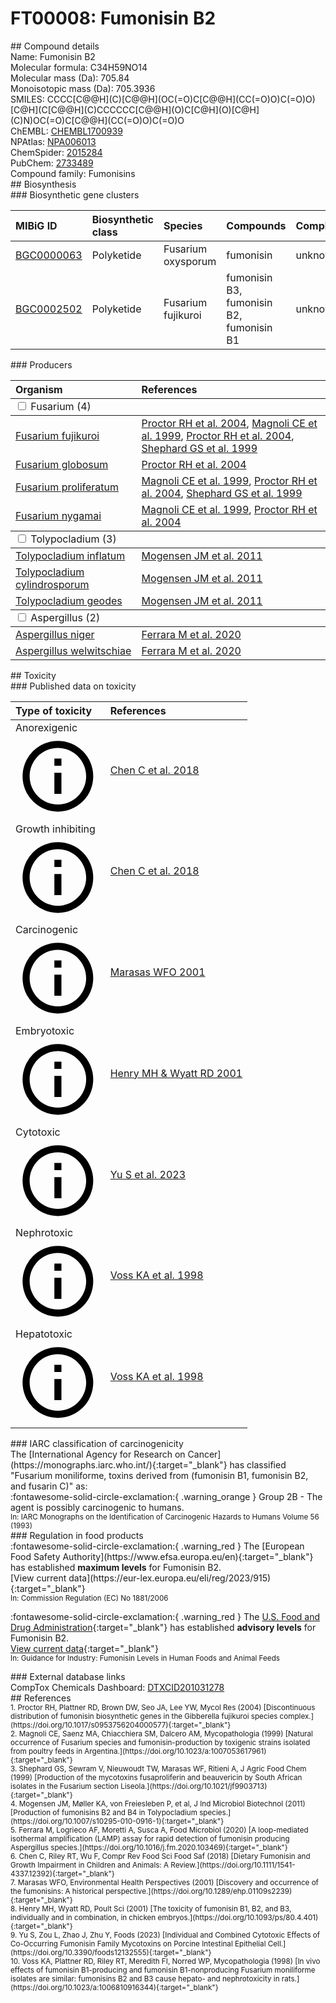 
# FT00008: Fumonisin B2
<div class="molecule_image" style="float:left">
<img data-smiles= CCCC[C@@H](C)[C@@H](OC(=O)C[C@@H](CC(=O)O)C(=O)O)[C@H](C[C@@H](C)CCCCCC[C@@H](O)C[C@H](O)[C@H](C)N)OC(=O)C[C@@H](CC(=O)O)C(=O)O data-smiles-options="{ 'width': 350, 'height': 350 }" />
</div>
## Compound details
<div style="overflow:hidden">
Name: Fumonisin B2<br>
Molecular formula: C34H59NO14<br>
Molecular mass (Da): 705.84<br>
Monoisotopic mass (Da): 705.3936<br>
<div class="break_all">
SMILES: CCCC[C@@H](C)[C@@H](OC(=O)C[C@@H](CC(=O)O)C(=O)O)[C@H](C[C@@H](C)CCCCCC[C@@H](O)C[C@H](O)[C@H](C)N)OC(=O)C[C@@H](CC(=O)O)C(=O)O<br>
</div>
        ChEMBL: <a href=https://www.ebi.ac.uk/chembl/compound_report_card/CHEMBL1700939 target="_blank">CHEMBL1700939</a><br>
        NPAtlas: <a href=https://www.npatlas.org/explore/compounds/NPA006013 target="_blank">NPA006013</a><br>
        ChemSpider: <a href=https://www.chemspider.com/Chemical-Structure.2015284.html target="_blank">2015284</a><br>
        PubChem: <a href=https://pubchem.ncbi.nlm.nih.gov/compound/2733489 target="_blank">2733489</a><br>
    Compound family: Fumonisins<br>
</div>

<div markdown="block" class="section">
## Biosynthesis
<div markdown="block" class="subsection">
### Biosynthetic gene clusters
<table>
<thead>
<tr>
<th style="text-align: left;" role="columnheader" data-sort-default>MIBiG ID</th>
<th style="text-align: left;" role="columnheader">Biosynthetic class</th>
<th style="text-align: left;" role="columnheader">Species</th>
<th style="text-align: left;" role="columnheader">Compounds</th>
<th style="text-align: left;" role="columnheader">Complete</th>
<th style="text-align: left;" role="columnheader">Minimal entry</th>
</tr>
</thead>
<tbody>
        <tr>
        <td style="text-align: left;"><a href="https://mibig.secondarymetabolites.org/repository/BGC0000063" target="_blank">BGC0000063</a></td>
        <td style="text-align: left;">Polyketide</td>
        <td style="text-align: left;">Fusarium oxysporum</td>
        <td style="text-align: left;">fumonisin</td>
        <td style="text-align: left;">unknown</td>
        <td style="text-align: left;">True</td>
        </tr>
        <tr>
        <td style="text-align: left;"><a href="https://mibig.secondarymetabolites.org/repository/BGC0002502" target="_blank">BGC0002502</a></td>
        <td style="text-align: left;">Polyketide</td>
        <td style="text-align: left;">Fusarium fujikuroi</td>
        <td style="text-align: left;">fumonisin B3, fumonisin B2, fumonisin B1</td>
        <td style="text-align: left;">unknown</td>
        <td style="text-align: left;">True</td>
        </tr>
</tbody>
</table>
</div>

<div markdown="block" class="subsection">
### Producers
<table>
<thead>
<tr>
<th style="text-align: left;" role="columnheader" width="40%" data-sort-default>Organism</th>
<th style="text-align: left;" role="columnheader" width="60%">References</th>
</tr>
</thead>
        <tbody class="header">
        <tr>
        <td style="text-align: left;" colspan="2">
        <input type="checkbox" data-toggle="toggle" id=Fusarium>
        <label for=Fusarium>Fusarium (4)</label>
        </td>
        </tr>
        </tbody>
        <tbody class="hide">
                <tr>
                <td style="text-align: left;"><a href="https://www.ncbi.nlm.nih.gov/Taxonomy/Browser/wwwtax.cgi?mode=Info&id=5127" target="_blank">Fusarium fujikuroi</a></td>
                <td style="text-align: left;"><a href="#REF00226">Proctor RH et al. 2004</a>, <a href="#REF00494">Magnoli CE et al. 1999</a>, <a href="#REF00226">Proctor RH et al. 2004</a>, <a href="#REF00360">Shephard GS et al. 1999</a></td>
                </tr>
                <tr>
                <td style="text-align: left;"><a href="https://www.ncbi.nlm.nih.gov/Taxonomy/Browser/wwwtax.cgi?mode=Info&id=78864" target="_blank">Fusarium globosum</a></td>
                <td style="text-align: left;"><a href="#REF00226">Proctor RH et al. 2004</a></td>
                </tr>
                <tr>
                <td style="text-align: left;"><a href="https://www.ncbi.nlm.nih.gov/Taxonomy/Browser/wwwtax.cgi?mode=Info&id=948311" target="_blank">Fusarium proliferatum</a></td>
                <td style="text-align: left;"><a href="#REF00494">Magnoli CE et al. 1999</a>, <a href="#REF00226">Proctor RH et al. 2004</a>, <a href="#REF00360">Shephard GS et al. 1999</a></td>
                </tr>
                <tr>
                <td style="text-align: left;"><a href="https://www.ncbi.nlm.nih.gov/Taxonomy/Browser/wwwtax.cgi?mode=Info&id=42673" target="_blank">Fusarium nygamai</a></td>
                <td style="text-align: left;"><a href="#REF00494">Magnoli CE et al. 1999</a>, <a href="#REF00226">Proctor RH et al. 2004</a></td>
                </tr>
        </tbody>
        <tbody class="header">
        <tr>
        <td style="text-align: left;" colspan="2">
        <input type="checkbox" data-toggle="toggle" id=Tolypocladium>
        <label for=Tolypocladium>Tolypocladium (3)</label>
        </td>
        </tr>
        </tbody>
        <tbody class="hide">
                <tr>
                <td style="text-align: left;"><a href="https://www.ncbi.nlm.nih.gov/Taxonomy/Browser/wwwtax.cgi?mode=Info&id=29910" target="_blank">Tolypocladium inflatum</a></td>
                <td style="text-align: left;"><a href="#REF00227">Mogensen JM et al. 2011</a></td>
                </tr>
                <tr>
                <td style="text-align: left;"><a href="https://www.ncbi.nlm.nih.gov/Taxonomy/Browser/wwwtax.cgi?mode=Info&id=38005" target="_blank">Tolypocladium cylindrosporum</a></td>
                <td style="text-align: left;"><a href="#REF00227">Mogensen JM et al. 2011</a></td>
                </tr>
                <tr>
                <td style="text-align: left;"><a href="https://www.ncbi.nlm.nih.gov/Taxonomy/Browser/wwwtax.cgi?mode=Info&id=38000" target="_blank">Tolypocladium geodes</a></td>
                <td style="text-align: left;"><a href="#REF00227">Mogensen JM et al. 2011</a></td>
                </tr>
        </tbody>
        <tbody class="header">
        <tr>
        <td style="text-align: left;" colspan="2">
        <input type="checkbox" data-toggle="toggle" id=Aspergillus>
        <label for=Aspergillus>Aspergillus (2)</label>
        </td>
        </tr>
        </tbody>
        <tbody class="hide">
                <tr>
                <td style="text-align: left;"><a href="https://www.ncbi.nlm.nih.gov/Taxonomy/Browser/wwwtax.cgi?mode=Info&id=5061" target="_blank">Aspergillus niger</a></td>
                <td style="text-align: left;"><a href="#REF00228">Ferrara M et al. 2020</a></td>
                </tr>
                <tr>
                <td style="text-align: left;"><a href="https://www.ncbi.nlm.nih.gov/Taxonomy/Browser/wwwtax.cgi?mode=Info&id=1341132" target="_blank">Aspergillus welwitschiae</a></td>
                <td style="text-align: left;"><a href="#REF00228">Ferrara M et al. 2020</a></td>
                </tr>
        </tbody>
</table>
</div>
</div>

<div markdown="block" class="section">
## Toxicity
<div markdown="block" class="subsection">
### Published data on toxicity
<table>
<thead>
<tr>
<th style="text-align: left;" role="columnheader" width="40%" data-sort-default>Type of toxicity</th>
<th style="text-align: left;" role="columnheader" width="60%">References</th>
</tr>
</thead>
<tbody>
<tr>
<td style="text-align: left;">Anorexigenic <span class="twemoji" title="Causes reduced food intake"><svg xmlns="http://www.w3.org/2000/svg" viewBox="0 0 24 24"><path d="M11 9h2V7h-2m1 13c-4.41 0-8-3.59-8-8s3.59-8 8-8 8 3.59 8 8-3.59 8-8 8m0-18A10 10 0 0 0 2 12a10 10 0 0 0 10 10 10 10 0 0 0 10-10A10 10 0 0 0 12 2m-1 15h2v-6h-2v6Z"></path></svg></span></td>
<td style="text-align: left;"><a href="#REF00012">Chen C et al. 2018</a></td>
</tr>
<tr>
<td style="text-align: left;">Growth inhibiting <span class="twemoji" title="Inhibits physical growth"><svg xmlns="http://www.w3.org/2000/svg" viewBox="0 0 24 24"><path d="M11 9h2V7h-2m1 13c-4.41 0-8-3.59-8-8s3.59-8 8-8 8 3.59 8 8-3.59 8-8 8m0-18A10 10 0 0 0 2 12a10 10 0 0 0 10 10 10 10 0 0 0 10-10A10 10 0 0 0 12 2m-1 15h2v-6h-2v6Z"></path></svg></span></td>
<td style="text-align: left;"><a href="#REF00012">Chen C et al. 2018</a></td>
</tr>
<tr>
<td style="text-align: left;">Carcinogenic <span class="twemoji" title="Promotes the formation of cancer"><svg xmlns="http://www.w3.org/2000/svg" viewBox="0 0 24 24"><path d="M11 9h2V7h-2m1 13c-4.41 0-8-3.59-8-8s3.59-8 8-8 8 3.59 8 8-3.59 8-8 8m0-18A10 10 0 0 0 2 12a10 10 0 0 0 10 10 10 10 0 0 0 10-10A10 10 0 0 0 12 2m-1 15h2v-6h-2v6Z"></path></svg></span></td>
<td style="text-align: left;"><a href="#REF00490">Marasas WFO 2001</a></td>
</tr>
<tr>
<td style="text-align: left;">Embryotoxic <span class="twemoji" title="Toxic to embryos"><svg xmlns="http://www.w3.org/2000/svg" viewBox="0 0 24 24"><path d="M11 9h2V7h-2m1 13c-4.41 0-8-3.59-8-8s3.59-8 8-8 8 3.59 8 8-3.59 8-8 8m0-18A10 10 0 0 0 2 12a10 10 0 0 0 10 10 10 10 0 0 0 10-10A10 10 0 0 0 12 2m-1 15h2v-6h-2v6Z"></path></svg></span></td>
<td style="text-align: left;"><a href="#REF00491">Henry MH &amp; Wyatt RD 2001</a></td>
</tr>
<tr>
<td style="text-align: left;">Cytotoxic <span class="twemoji" title="Toxic to cells"><svg xmlns="http://www.w3.org/2000/svg" viewBox="0 0 24 24"><path d="M11 9h2V7h-2m1 13c-4.41 0-8-3.59-8-8s3.59-8 8-8 8 3.59 8 8-3.59 8-8 8m0-18A10 10 0 0 0 2 12a10 10 0 0 0 10 10 10 10 0 0 0 10-10A10 10 0 0 0 12 2m-1 15h2v-6h-2v6Z"></path></svg></span></td>
<td style="text-align: left;"><a href="#REF00492">Yu S et al. 2023</a></td>
</tr>
<tr>
<td style="text-align: left;">Nephrotoxic <span class="twemoji" title="Toxic to the kidneys"><svg xmlns="http://www.w3.org/2000/svg" viewBox="0 0 24 24"><path d="M11 9h2V7h-2m1 13c-4.41 0-8-3.59-8-8s3.59-8 8-8 8 3.59 8 8-3.59 8-8 8m0-18A10 10 0 0 0 2 12a10 10 0 0 0 10 10 10 10 0 0 0 10-10A10 10 0 0 0 12 2m-1 15h2v-6h-2v6Z"></path></svg></span></td>
<td style="text-align: left;"><a href="#REF00493">Voss KA et al. 1998</a></td>
</tr>
<tr>
<td style="text-align: left;">Hepatotoxic <span class="twemoji" title="Toxic to the liver"><svg xmlns="http://www.w3.org/2000/svg" viewBox="0 0 24 24"><path d="M11 9h2V7h-2m1 13c-4.41 0-8-3.59-8-8s3.59-8 8-8 8 3.59 8 8-3.59 8-8 8m0-18A10 10 0 0 0 2 12a10 10 0 0 0 10 10 10 10 0 0 0 10-10A10 10 0 0 0 12 2m-1 15h2v-6h-2v6Z"></path></svg></span></td>
<td style="text-align: left;"><a href="#REF00493">Voss KA et al. 1998</a></td>
</tr>
</tbody>
</table>
</div>

<div markdown="block" class="subsection">
### IARC classification of carcinogenicity
<div markdown="block" class="indented_block">
The [International Agency for Research on Cancer](https://monographs.iarc.who.int/){:target="_blank"} has classified "Fusarium moniliforme, toxins derived from (fumonisin B1, fumonisin B2, and fusarin C)" as: <br>
:fontawesome-solid-circle-exclamation:{ .warning_orange } Group 2B - The agent is possibly carcinogenic to humans.<br></span>
<small>In: IARC Monographs on the Identification of Carcinogenic Hazards to Humans Volume 56 (1993)</small><br>
</div>
</div>

<div markdown="block" class="subsection">
### Regulation in food products
<div markdown="block" class="indented_block">
:fontawesome-solid-circle-exclamation:{ .warning_red } The [European Food Safety Authority](https://www.efsa.europa.eu/en){:target="_blank"} has established <strong>maximum levels</strong> for Fumonisin B2.<br>
[View current data](https://eur-lex.europa.eu/eli/reg/2023/915){:target="_blank"}<br>
<small>In: Commission Regulation (EC) No 1881/2006</small><br>

:fontawesome-solid-circle-exclamation:{ .warning_red } The [U.S. Food and Drug Administration](https://www.fda.gov/){:target="_blank"} has established <strong>advisory levels</strong> for Fumonisin B2.<br>
[View current data](https://www.fda.gov/regulatory-information/search-fda-guidance-documents/guidance-industry-fumonisin-levels-human-foods-and-animal-feeds){:target="_blank"}<br>
<small>In: Guidance for Industry: Fumonisin Levels in Human Foods and Animal Feeds</small><br>

</div>
</div>

<div markdown="block" class="subsection">
### External database links
<div markdown="block" class="indented_block">
CompTox Chemicals Dashboard: <a href=https://comptox.epa.gov/dashboard/chemical/details/DTXCID201031278 target="_blank">DTXCID201031278</a><br>
</div>
</div>
</div>

<div markdown="block" class="section">
## References
<div markdown="block" style="font-size: smaller;">
<span id=REF00226>
1. Proctor RH, Plattner RD, Brown DW, Seo JA, Lee YW, Mycol Res (2004) [Discontinuous distribution of fumonisin biosynthetic genes in the Gibberella fujikuroi species complex.](https://doi.org/10.1017/s0953756204000577){:target="_blank"}<br>
</span>

<span id=REF00494>
2. Magnoli CE, Saenz MA, Chiacchiera SM, Dalcero AM, Mycopathologia (1999) [Natural occurrence of Fusarium species and fumonisin-production by toxigenic strains isolated from poultry feeds in Argentina.](https://doi.org/10.1023/a:1007053617961){:target="_blank"}<br>
</span>

<span id=REF00360>
3. Shephard GS, Sewram V, Nieuwoudt TW, Marasas WF, Ritieni A, J Agric Food Chem (1999) [Production of the mycotoxins fusaproliferin and beauvericin by South African isolates in the Fusarium section Liseola.](https://doi.org/10.1021/jf9903713){:target="_blank"}<br>
</span>

<span id=REF00227>
4. Mogensen JM, Møller KA, von Freiesleben P, et al, J Ind Microbiol Biotechnol (2011) [Production of fumonisins B2 and B4 in Tolypocladium species.](https://doi.org/10.1007/s10295-010-0916-1){:target="_blank"}<br>
</span>

<span id=REF00228>
5. Ferrara M, Logrieco AF, Moretti A, Susca A, Food Microbiol (2020) [A loop-mediated isothermal amplification (LAMP) assay for rapid detection of fumonisin producing Aspergillus species.](https://doi.org/10.1016/j.fm.2020.103469){:target="_blank"}<br>
</span>

<span id=REF00012>
6. Chen C, Riley RT, Wu F, Compr Rev Food Sci Food Saf (2018) [Dietary Fumonisin and Growth Impairment in Children and Animals: A Review.](https://doi.org/10.1111/1541-4337.12392){:target="_blank"}<br>
</span>

<span id=REF00490>
7. Marasas WFO, Environmental Health Perspectives (2001) [Discovery and occurrence of the fumonisins: A historical perspective.](https://doi.org/10.1289/ehp.01109s2239){:target="_blank"}<br>
</span>

<span id=REF00491>
8. Henry MH, Wyatt RD, Poult Sci (2001) [The toxicity of fumonisin B1, B2, and B3, individually and in combination, in chicken embryos.](https://doi.org/10.1093/ps/80.4.401){:target="_blank"}<br>
</span>

<span id=REF00492>
9. Yu S, Zou L, Zhao J, Zhu Y, Foods (2023) [Individual and Combined Cytotoxic Effects of Co-Occurring Fumonisin Family Mycotoxins on Porcine Intestinal Epithelial Cell.](https://doi.org/10.3390/foods12132555){:target="_blank"}<br>
</span>

<span id=REF00493>
10. Voss KA, Plattner RD, Riley RT, Meredith FI, Norred WP, Mycopathologia (1998) [In vivo effects of fumonisin B1-producing and fumonisin B1-nonproducing Fusarium moniliforme isolates are similar: fumonisins B2 and B3 cause hepato- and nephrotoxicity in rats.](https://doi.org/10.1023/a:1006810916344){:target="_blank"}<br>
</span>

</div>
</div>

<script type="text/javascript" src="https://unpkg.com/smiles-drawer@2.0.1/dist/smiles-drawer.min.js"></script>
<script>
    SmiDrawer.apply();
</script>